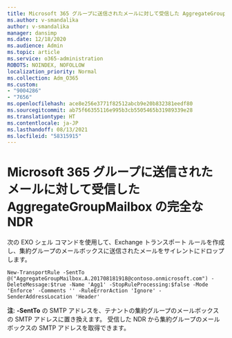 ```yaml
---
title: Microsoft 365 グループに送信されたメールに対して受信した AggregateGroupMailbox の完全な NDR
ms.author: v-smandalika
author: v-smandalika
manager: dansimp
ms.date: 12/18/2020
ms.audience: Admin
ms.topic: article
ms.service: o365-administration
ROBOTS: NOINDEX, NOFOLLOW
localization_priority: Normal
ms.collection: Adm_O365
ms.custom:
- "9004286"
- "7656"
ms.openlocfilehash: ace8e256e3771f82512abcb9e20b832381eedf80
ms.sourcegitcommit: ab75f66355116e995b3cb5505465b31989339e28
ms.translationtype: HT
ms.contentlocale: ja-JP
ms.lasthandoff: 08/13/2021
ms.locfileid: "58315915"
---
```

# <a name="aggregategroupmailbox-full-ndr-received-for-email-sent-to-microsoft-365-group"></a>Microsoft 365 グループに送信されたメールに対して受信した AggregateGroupMailbox の完全な NDR

次の EXO シェル コマンドを使用して、Exchange トランスポート ルールを作成し、集約グループのメールボックスに送信されたメールをサイレントにドロップします。

`New-TransportRule -SentTo @("AggregateGroupMailbox.A.201708181918@contoso.onmicrosoft.com") -DeleteMessage:$true -Name 'Agg1' -StopRuleProcessing:$false -Mode 'Enforce' -Comments '' -RuleErrorAction 'Ignore' -SenderAddressLocation 'Header'`

**注**: **-SentTo** の SMTP アドレスを、テナントの集約グループのメールボックスの SMTP アドレスに置き換えます。 受信した NDR から集約グループのメールボックスの SMTP アドレスを取得できます。



